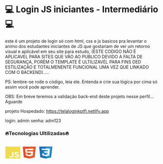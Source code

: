 # 💻 Login JS iniciantes - Intermediário 💻

este é um projeto de login só com html, css e js basicos pra levantar o animo dos estudantes iniciantes de JS que gostariam de ver um retorno visual e aplicável em seu site para estudo, (ESTE CODIGO NÃO É APLICAVEL PARA SITES QUE VÃO AO PUBLICO DEVIDO A FALTA DE SEGURANÇA, PORÉM O TEMPLATE É ULTILIZAVÉL PARA FINS DED ESTILIZAÇÃO E TOTALMENENTE FUNCIONAL UMA VEZ QUE LINKADO COM O BACKEND)..... 

PS: lembre-se rode o código, leia ele. Entenda e crie sua lógica por cima só assim você pode aprender.

OBS: Em breve teremos a validação back-end deste projeto nesse perfil... Aguarde

projeto Hospedado: https://telaloginkptfl.netlify.app 

login: admin
senha: adm123

  <h3>🔥Tecnologias Ultilizadas🔥</h3>
  
 <div style="display: inline_block"><br>
  <img align="center" alt="Rafa-Js" height="40" width="50" src="https://raw.githubusercontent.com/devicons/devicon/master/icons/javascript/javascript-plain.svg">   
  <img align="center" alt="Rafa-HTML" height="40" width="50" src="https://raw.githubusercontent.com/devicons/devicon/master/icons/html5/html5-original.svg">
  <img align="center" alt="Rafa-CSS" height="40" width="50" src="https://raw.githubusercontent.com/devicons/devicon/master/icons/css3/css3-original.svg">
   
